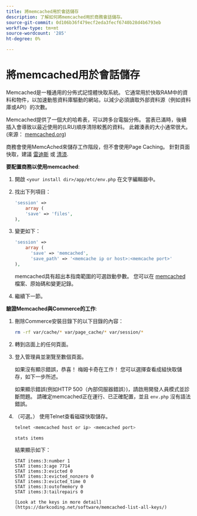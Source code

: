 ```yaml
---
title: 將memcached用於會話儲存
description: 了解如何將memcached用於商務會話儲存。
source-git-commit: 0d106b36f479ecf2eda3fecf6740b28d4b6793eb
workflow-type: tm+mt
source-wordcount: '285'
ht-degree: 0%

---
```



# 將memcached用於會話儲存

Memcached是一種通用的分佈式記憶體快取系統。 它通常用於快取RAM中的資料和物件，以加速動態資料庫驅動的網站，以減少必須讀取外部資料源（例如資料庫或API）的次數。

Memcached提供了一個大的哈希表，可以跨多台電腦分佈。 當表已滿時，後續插入會導致以最近使用的(LRU)順序清除較舊的資料。 此雜湊表的大小通常很大。 (來源： [memcached.org](https://www.memcached.org/))

商務會使用MemcAched來儲存工作階段，但不會使用Page Caching。 針對頁面快取，建議 [雷迪斯](../cache/redis-pg-cache.md) 或 [清漆](../cache/config-varnish.md).

**要配置商務以使用memcached**:

1. 開啟 `<your install dir>/app/etc/env.php` 在文字編輯器中。
1. 找出下列項目：

   ```php
   'session' =>
       array (
       'save' => 'files',
   ),
   ```

1. 變更如下：

   ```php
   'session' =>
       array (
         'save' => 'memcached',
         'save_path' => '<memcache ip or host>:<memcache port>'
   ),
   ```

   memcached具有超出本指南範圍的可選啟動參數。 您可以在 [memcached](https://www.php.net/manual/en/memcached.sessions.php) 檔案、原始碼和變更記錄。

1. 繼續下一節。

**驗證Memcached與Commerce的工作**:

1. 刪除Commerce安裝目錄下的以下目錄的內容：

   ```bash
   rm -rf var/cache/* var/page_cache/* var/session/*
   ```

1. 轉到店面上的任何頁面。

1. 登入管理員並瀏覽至數個頁面。

   如果沒有顯示錯誤，恭喜！ 梅姆卡奇在工作！ 您可以選擇查看成組快取儲存，如下一步所述。

   如果顯示錯誤(例如HTTP 500（內部伺服器錯誤）)，請啟用開發人員模式並診斷問題。 請確定memcached正在運行、已正確配置，並且 `env.php` 沒有語法錯誤。

1. （可選。） 使用Telnet查看磁碟快取儲存。

   ```bash
   telnet <memcached host or ip> <memcached port>
   ```

   ```bash
   stats items
   ```

   結果顯示如下：

   ```terminal
   STAT items:3:number 1
   STAT items:3:age 7714
   STAT items:3:evicted 0
   STAT items:3:evicted_nonzero 0
   STAT items:3:evicted_time 0
   STAT items:3:outofmemory 0
   STAT items:3:tailrepairs 0
   
   [Look at the keys in more detail](https://darkcoding.net/software/memcached-list-all-keys/)
   ```
